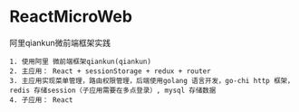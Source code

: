 # ReactMicroWeb
阿里qiankun微前端框架实践

```
1. 使用阿里 微前端框架qiankun(qiankun)
2. 主应用： React + sessionStorage + redux + router
3. 主应用实现菜单管理，路由权限管理，后端使用golang 语言开发，go-chi http 框架， redis 存储session（子应用需要在多点登录）, mysql 存储数据
4. 子应用： React
```